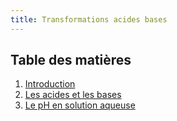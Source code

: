 ```yaml
---
title: Transformations acides bases
---
```

## Table des matières

1. [Introduction](introduction.md)
2. [Les acides et les bases](les-acides-et-les-bases.md)
3. [Le pH en solution aqueuse](ph-en-solution.md)
